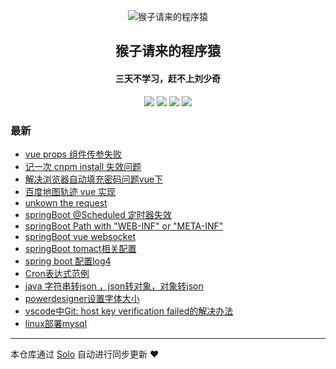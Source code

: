 <p align="center"><img alt="猴子请来的程序猿" src="https://static.b3log.org/images/brand/solo-32.png"></p><h2 align="center">
猴子请来的程序猿
</h2>

<h4 align="center">三天不学习，赶不上刘少奇</h4>
<p align="center"><a title="猴子请来的程序猿" target="_blank" href="https://github.com/liu215677/solo-blog"><img src="https://img.shields.io/github/last-commit/liu215677/solo-blog.svg?style=flat-square&color=FF9900"></a>
<a title="GitHub repo size in bytes" target="_blank" href="https://github.com/liu215677/solo-blog"><img src="https://img.shields.io/github/repo-size/liu215677/solo-blog.svg?style=flat-square"></a>
<a title="Solo Version" target="_blank" href="https://github.com/b3log/solo/releases"><img src="https://img.shields.io/badge/solo-3.6.1-f1e05a.svg?style=flat-square&color=blueviolet"></a>
<a title="Hits" target="_blank" href="https://github.com/b3log/hits"><img src="https://hits.b3log.org/liu215677/solo-blog.svg"></a></p>

### 最新

* [vue props 组件传参失败](http://liuruic.cn/solo/articles/2019/07/19/1563501030988.html)
* [记一次 cnpm install 失效问题](http://liuruic.cn/solo/articles/2019/07/08/1562552909124.html)
* [解决浏览器自动填充密码问题vue下](http://liuruic.cn/solo/articles/2019/06/28/1561704848465.html)
* [百度地图轨迹 vue 实现](http://liuruic.cn/solo/articles/2019/06/27/1561628674346.html)
* [unkown the request](http://liuruic.cn/solo/articles/2019/06/17/1560762168436.html)
* [springBoot @Scheduled 定时器失效](http://liuruic.cn/solo/articles/2019/06/10/1560137465984.html)
* [springBoot Path with "WEB-INF" or "META-INF"](http://liuruic.cn/solo/articles/2019/06/10/1560136454641.html)
* [springBoot vue websocket](http://liuruic.cn/solo/articles/2019/06/06/1559817181084.html)
* [springBoot tomact相关配置](http://liuruic.cn/solo/articles/2019/06/05/1559728880057.html)
* [spring boot 配置log4](http://liuruic.cn/solo/articles/2019/06/04/1559638077062.html)
* [Cron表达式范例](http://liuruic.cn/solo/articles/2019/06/04/1559636826047.html)
* [java 字符串转json ，json转对象，对象转json](http://liuruic.cn/solo/articles/2019/06/04/1559636578782.html)
* [powerdesigner设置字体大小](http://liuruic.cn/solo/articles/2019/06/04/1559616404173.html)
* [vscode中Git: host key verification failed的解决办法](http://liuruic.cn/solo/articles/2019/05/29/1559100811592.html)
* [linux部署mysql](http://liuruic.cn/solo/articles/2019/05/25/1558765363956.html)



---

本仓库通过 [Solo](https://github.com/b3log/solo) 自动进行同步更新 ❤️ 